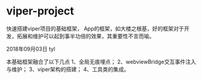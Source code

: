 # viper-project
快速搭建viper项目的基础框架， App的框架，如大楼之根基，好的框架对于开发，拓展和维护可以起到事半功倍的效果，其重要性不言而喻。 

2018年09月03日 tyl

本基础框架融合了以下几点
1、全局无痕埋点；
2、webviewBridge交互事件注入与维护；
3、viper架构的搭建；
4、工具类的集成。
